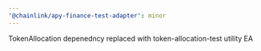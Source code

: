```yaml
---
'@chainlink/apy-finance-test-adapter': minor
---
```


TokenAllocation depenedncy replaced with token-allocation-test utility EA
